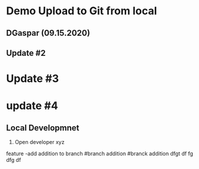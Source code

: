 # Demo Upload to Git from local
## DGaspar (09.15.2020)
## Update #2
# Update #3
# update #4

## Local Developmnet

1. Open developer xyz

feature -add
addition to branch
#branch addition
#branck addition 
dfgt
df
fg
dfg
df

<hey hey>